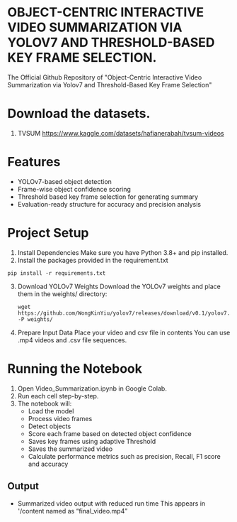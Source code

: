 # OBJECT-CENTRIC INTERACTIVE VIDEO SUMMARIZATION VIA YOLOV7 AND THRESHOLD-BASED KEY FRAME SELECTION.

The Official Github Repository of "Object-Centric Interactive Video Summarization via Yolov7 and Threshold-Based Key Frame Selection" 

# Download the datasets.
  1. TVSUM
  https://www.kaggle.com/datasets/hafianerabah/tvsum-videos

# Features
- YOLOv7-based object detection
- Frame-wise object confidence scoring
- Threshold based key frame selection for generating summary
- Evaluation-ready structure for accuracy and precision analysis
  
# Project Setup

1. Install Dependencies
Make sure you have Python 3.8+ and pip installed.
2. Install the packages provided in the requirement.txt
 ```
pip install -r requirements.txt
 ```
3. Download YOLOv7 Weights
Download the YOLOv7 weights and place them in the weights/ directory:
    ```
    wget https://github.com/WongKinYiu/yolov7/releases/download/v0.1/yolov7.pt -P weights/
    ```
4. Prepare Input Data
Place your video  and csv file in contents You can use .mp4 videos and .csv file sequences.

# Running the Notebook
1.	Open Video_Summarization.ipynb in Google Colab.
2.	Run each cell step-by-step.
3.	The notebook will:
    - Load the model
    - Process video frames
    - Detect objects
    - Score each frame based on detected object confidence
    - Saves key frames using adaptive Threshold
    - Saves the summarized video 
    - Calculate performance metrics such as precision, Recall, F1 score and accuracy

## Output
- Summarized video output with reduced run time This appears  in '/content named as   “final_video.mp4”



